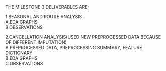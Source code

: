 THE MILESTONE 3 DELIVERABLES ARE:

1.SEASONAL AND ROUTE ANALYSIS    
 A.EDA GRAPHS    
 B.OBSERVATIONS     


2.CANCELLATION ANALYSIS(USED NEW PREPROCESSED DATA BECAUSE OF DIFFERENT IMPUTATION)        
 A.PREPROCESSED DATA, PREPROCESSING SUMMARY, FEATURE DICTIONARY   
 B.EDA GRAPHS    
 C.OBSERVATIONS
